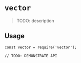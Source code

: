 # `vector`

> TODO: description

## Usage

```
const vector = require('vector');

// TODO: DEMONSTRATE API
```
